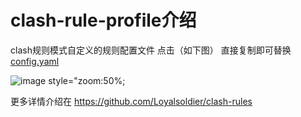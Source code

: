 # clash-rule-profile介绍

clash规则模式自定义的规则配置文件 点击（如下图） 直接复制即可替换 [config.yaml](https://github.com/Laurc2004/clash-rule-profile/blob/main/config.yaml)

![image style="zoom:50%;](https://user-images.githubusercontent.com/119660750/221340224-1c5f56a7-01e1-4f98-9e94-90513fe81d18.png)

更多详情介绍在 https://github.com/Loyalsoldier/clash-rules 

